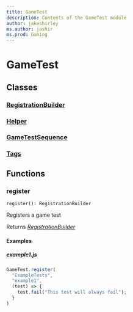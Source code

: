 ```yaml
---
title: GameTest
description: Contents of the GameTest module
author: jakeshirley
ms.author: jashir
ms.prod: Gaming
---
```

# GameTest

## Classes
### [RegistrationBuilder](RegistrationBuilder.md)

### [Helper](Helper.md)

### [GameTestSequence](GameTestSequence.md)

### [Tags](Tags.md)


## Functions
### **register**
`
register(): RegistrationBuilder
`

Registers a game test

Returns [*RegistrationBuilder*](RegistrationBuilder.md)

#### Examples
##### ***example1.js***
```javascript
GameTest.register(
  "ExampleTests",
  "example1",
  (test) => {
    test.fail("This test will always fail");
  }
)
```

